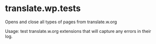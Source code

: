 # translate.wp.tests
Opens and close all types of pages from translate.w.org

Usage: test translate.w.org extensions that will capture any errors in their log.
